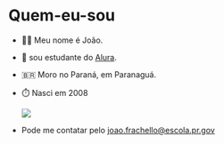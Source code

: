 # Quem-eu-sou
- 🙅‍♂️ Meu nome é João.
- 🌚 sou estudante do [Alura](https://www.alura.com.br).
- 🇧🇷 Moro no Paraná, em Paranaguá.
- ⏱️ Nasci em 2008

  ![](https://media.tenor.com/MBn4pz0PYgMAAAAd/tamandua-anteater.gif)

 - Pode me contatar pelo joao.frachello@escola.pr.gov
